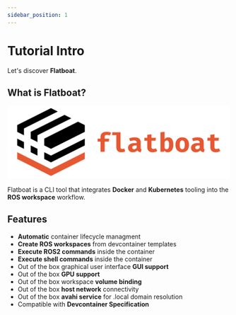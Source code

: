 ```yaml
---
sidebar_position: 1
---
```


# Tutorial Intro

Let's discover **Flatboat**.

## What is Flatboat?

![Logo](https://github.com/JuanCSUCoder/flatboat-brand/blob/main/logo.png?raw=true)

Flatboat is a CLI tool that integrates **Docker** and **Kubernetes** tooling into the **ROS workspace** workflow.

## Features

- **Automatic** container lifecycle managment
- **Create ROS workspaces** from devcontainer templates
- **Execute ROS2 commands** inside the container
- **Execute shell commands** inside the container
- Out of the box graphical user interface **GUI support**
- Out of the box **GPU support**
- Out of the box workspace **volume binding**
- Out of the box **host network** connectivity
- Out of the box **avahi service** for .local domain resolution
- Compatible with **Devcontainer Specification**
